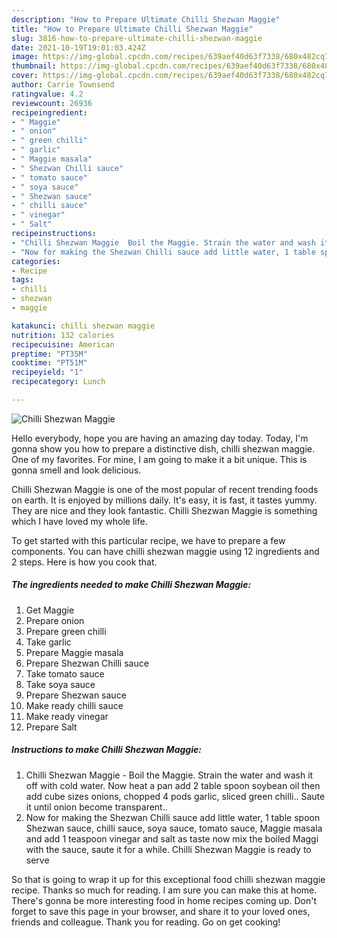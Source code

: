 ```yaml
---
description: "How to Prepare Ultimate Chilli Shezwan Maggie"
title: "How to Prepare Ultimate Chilli Shezwan Maggie"
slug: 3816-how-to-prepare-ultimate-chilli-shezwan-maggie
date: 2021-10-19T19:01:03.424Z
image: https://img-global.cpcdn.com/recipes/639aef40d63f7338/680x482cq70/chilli-shezwan-maggie-recipe-main-photo.jpg
thumbnail: https://img-global.cpcdn.com/recipes/639aef40d63f7338/680x482cq70/chilli-shezwan-maggie-recipe-main-photo.jpg
cover: https://img-global.cpcdn.com/recipes/639aef40d63f7338/680x482cq70/chilli-shezwan-maggie-recipe-main-photo.jpg
author: Carrie Townsend
ratingvalue: 4.2
reviewcount: 26936
recipeingredient:
- " Maggie"
- " onion"
- " green chilli"
- " garlic"
- " Maggie masala"
- " Shezwan Chilli sauce"
- " tomato sauce"
- " soya sauce"
- " Shezwan sauce"
- " chilli sauce"
- " vinegar"
- " Salt"
recipeinstructions:
- "Chilli Shezwan Maggie  Boil the Maggie. Strain the water and wash it off with cold water. Now heat a pan add 2 table spoon soybean oil then add cube sizes onions, chopped 4 pods garlic, sliced green chilli.. Saute it until onion become transparent.."
- "Now for making the Shezwan Chilli sauce add little water, 1 table spoon Shezwan sauce, chilli sauce, soya sauce, tomato sauce, Maggie masala and add 1 teaspoon vinegar and salt as taste now mix the boiled Maggi with the sauce, saute it for a while. Chilli Shezwan Maggie is ready to serve"
categories:
- Recipe
tags:
- chilli
- shezwan
- maggie

katakunci: chilli shezwan maggie 
nutrition: 132 calories
recipecuisine: American
preptime: "PT35M"
cooktime: "PT51M"
recipeyield: "1"
recipecategory: Lunch

---
```



![Chilli Shezwan Maggie](https://img-global.cpcdn.com/recipes/639aef40d63f7338/680x482cq70/chilli-shezwan-maggie-recipe-main-photo.jpg)

Hello everybody, hope you are having an amazing day today. Today, I'm gonna show you how to prepare a distinctive dish, chilli shezwan maggie. One of my favorites. For mine, I am going to make it a bit unique. This is gonna smell and look delicious.



Chilli Shezwan Maggie is one of the most popular of recent trending foods on earth. It is enjoyed by millions daily. It's easy, it is fast, it tastes yummy. They are nice and they look fantastic. Chilli Shezwan Maggie is something which I have loved my whole life.


To get started with this particular recipe, we have to prepare a few components. You can have chilli shezwan maggie using 12 ingredients and 2 steps. Here is how you cook that.

<!--inarticleads1-->

##### The ingredients needed to make Chilli Shezwan Maggie:

1. Get  Maggie
1. Prepare  onion
1. Prepare  green chilli
1. Take  garlic
1. Prepare  Maggie masala
1. Prepare  Shezwan Chilli sauce
1. Take  tomato sauce
1. Take  soya sauce
1. Prepare  Shezwan sauce
1. Make ready  chilli sauce
1. Make ready  vinegar
1. Prepare  Salt




<!--inarticleads2-->

##### Instructions to make Chilli Shezwan Maggie:

1. Chilli Shezwan Maggie  - Boil the Maggie. Strain the water and wash it off with cold water. Now heat a pan add 2 table spoon soybean oil then add cube sizes onions, chopped 4 pods garlic, sliced green chilli.. Saute it until onion become transparent..
1. Now for making the Shezwan Chilli sauce add little water, 1 table spoon Shezwan sauce, chilli sauce, soya sauce, tomato sauce, Maggie masala and add 1 teaspoon vinegar and salt as taste now mix the boiled Maggi with the sauce, saute it for a while. Chilli Shezwan Maggie is ready to serve




So that is going to wrap it up for this exceptional food chilli shezwan maggie recipe. Thanks so much for reading. I am sure you can make this at home. There's gonna be more interesting food in home recipes coming up. Don't forget to save this page in your browser, and share it to your loved ones, friends and colleague. Thank you for reading. Go on get cooking!
